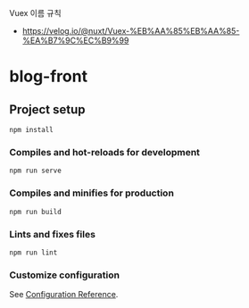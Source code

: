 Vuex 이름 규칙
- https://velog.io/@nuxt/Vuex-%EB%AA%85%EB%AA%85-%EA%B7%9C%EC%B9%99




# blog-front

## Project setup
```
npm install
```

### Compiles and hot-reloads for development
```
npm run serve
```

### Compiles and minifies for production
```
npm run build
```

### Lints and fixes files
```
npm run lint
```

### Customize configuration
See [Configuration Reference](https://cli.vuejs.org/config/).

